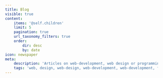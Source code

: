 ```yaml
---
title: Blog
visible: true
content:
    items: '@self.children'
    limit: 5
    pagination: true
    url_taxonomy_filters: true
    order:
        dir: desc
        by: date
icon: newspaper
meta:
    description: 'Articles on web-development, web design or programming in general written and curated by Felix Rilling. Contains research, tutorials and opinions on current topics and/or technologies'
    tags: 'web, design, web-design, web-development, web-development, frontend, frontend-development, article, articles, tech-article, tech-articles, html, css, js, jquery, node, nodejs, php, sql'
---
```


